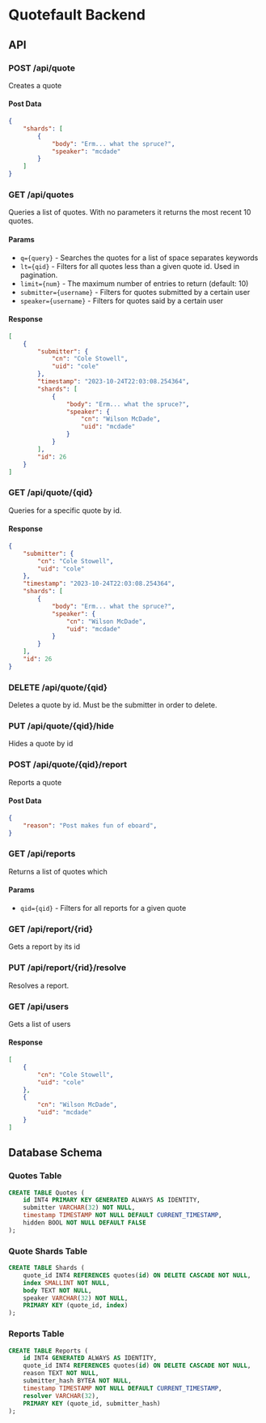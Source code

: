 # Quotefault Backend

## API

### POST /api/quote

Creates a quote

#### Post Data

```json
{
    "shards": [
        {
            "body": "Erm... what the spruce?",
            "speaker": "mcdade"
        }
    ]
}
```

### GET /api/quotes

Queries a list of quotes. With no parameters it returns the most recent 10 quotes.

#### Params

* `q={query}` - Searches the quotes for a list of space separates keywords
* `lt={qid}` - Filters for all quotes less than a given quote id. Used in pagination.
* `limit={num}` - The maximum number of entries to return (default: 10)
* `submitter={username}` - Filters for quotes submitted by a certain user
* `speaker={username}` - Filters for quotes said by a certain user

#### Response
```json
[
    {
        "submitter": {
            "cn": "Cole Stowell",
            "uid": "cole"
        },
        "timestamp": "2023-10-24T22:03:08.254364",
        "shards": [
            {
                "body": "Erm... what the spruce?",
                "speaker": {
                    "cn": "Wilson McDade",
                    "uid": "mcdade"
                }
            }
        ],
        "id": 26
    }
]
```

### GET /api/quote/{qid}

Queries for a specific quote by id.

#### Response

```json
{
    "submitter": {
        "cn": "Cole Stowell",
        "uid": "cole"
    },
    "timestamp": "2023-10-24T22:03:08.254364",
    "shards": [
        {
            "body": "Erm... what the spruce?",
            "speaker": {
                "cn": "Wilson McDade",
                "uid": "mcdade"
            }
        }
    ],
    "id": 26
}
```

### DELETE /api/quote/{qid}

Deletes a quote by id. Must be the submitter in order to delete.

### PUT /api/quote/{qid}/hide

Hides a quote by id

### POST /api/quote/{qid}/report

Reports a quote

#### Post Data

```json
{
    "reason": "Post makes fun of eboard",
}
```

### GET /api/reports

Returns a list of quotes which

#### Params

* `qid={qid}` - Filters for all reports for a given quote

### GET /api/report/{rid}

Gets a report by its id

### PUT /api/report/{rid}/resolve

Resolves a report.

### GET /api/users

Gets a list of users

#### Response

```json
[
    {
        "cn": "Cole Stowell",
        "uid": "cole"
    },
    {
        "cn": "Wilson McDade",
        "uid": "mcdade"
    }
]
```

## Database Schema

### Quotes Table

```SQL
CREATE TABLE Quotes (
    id INT4 PRIMARY KEY GENERATED ALWAYS AS IDENTITY,
    submitter VARCHAR(32) NOT NULL,
    timestamp TIMESTAMP NOT NULL DEFAULT CURRENT_TIMESTAMP,
    hidden BOOL NOT NULL DEFAULT FALSE
);
```

### Quote Shards Table

```SQL
CREATE TABLE Shards (
    quote_id INT4 REFERENCES quotes(id) ON DELETE CASCADE NOT NULL,
    index SMALLINT NOT NULL,
    body TEXT NOT NULL,
    speaker VARCHAR(32) NOT NULL,
    PRIMARY KEY (quote_id, index)
);
```

### Reports Table

```SQL
CREATE TABLE Reports (
    id INT4 GENERATED ALWAYS AS IDENTITY,
    quote_id INT4 REFERENCES quotes(id) ON DELETE CASCADE NOT NULL,
    reason TEXT NOT NULL,
    submitter_hash BYTEA NOT NULL,
    timestamp TIMESTAMP NOT NULL DEFAULT CURRENT_TIMESTAMP,
    resolver VARCHAR(32),
    PRIMARY KEY (quote_id, submitter_hash)
);
```
